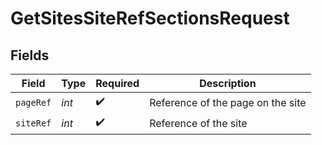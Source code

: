 # GetSitesSiteRefSectionsRequest


## Fields

| Field                             | Type                              | Required                          | Description                       |
| --------------------------------- | --------------------------------- | --------------------------------- | --------------------------------- |
| `pageRef`                         | *int*                             | :heavy_check_mark:                | Reference of the page on the site |
| `siteRef`                         | *int*                             | :heavy_check_mark:                | Reference of the site             |